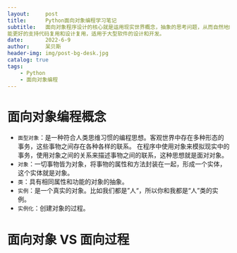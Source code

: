 ```yaml
---
layout:     post
title:      Python面向对象编程学习笔记
subtitle:   面向对象程序设计的核心就是运用现实世界概念，抽象的思考问题，从而自然地解决问题。面向对象的程序设计使得软件开发更加灵活，
能更好的支持代码复用和设计复用，适用于大型软件的设计和开发。
date:       2022-6-9
author:     呆贝斯
header-img: img/post-bg-desk.jpg
catalog: true
tags:
    - Python
    - 面向对象编程
---
```

# 面向对象编程概念
+ `面型对象`：是一种符合人类思维习惯的编程思想。客观世界中存在多种形态的事务，这些事物之间存在各种各样的联系。
在程序中使用对象来模拟现实中的事务，使用对象之间的关系来描述事物之间的联系，这种思想就是面对对象。
+ `对象`：一切事物皆为对象，将事物的属性和方法封装在一起，形成一个实体，这个实体就是对象。
+ `类`：具有相同属性和功能的对象的抽象。
+ `实例`：是一个真实的对象。比如我们都是”人“，所以你和我都是“人”类的实例。
+ `实例化`：创建对象的过程。
# 面向对象 VS 面向过程
